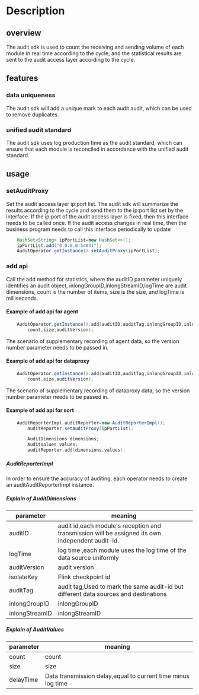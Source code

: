  # Description
## overview
The audit sdk is used to count the receiving and sending volume of each module in real time according to the cycle, 
and the statistical results are sent to the audit access layer according to the cycle.

## features
### data uniqueness
The audit sdk will add a unique mark to each audit audit, which can be used to remove duplicates.

### unified audit standard
The audit sdk uses log production time as the audit standard, 
which can ensure that each module is reconciled in accordance with the unified audit standard.

## usage
### setAuditProxy
Set the audit access layer ip:port list. The audit sdk will summarize the results according to the cycle 
and send them to the ip:port list set by the interface.
If the ip:port of the audit access layer is fixed, then this interface needs to be called once. 
If the audit access changes in real time, then the business program needs to call this interface periodically to update
```java
    HashSet<String> ipPortList=new HashSet<>();
    ipPortList.add("0.0.0.0:54041");
    AuditOperator.getInstance().setAuditProxy(ipPortList);
```

### add api
Call the add method for statistics, where the auditID parameter uniquely identifies an audit object,
inlongGroupID,inlongStreamID,logTime are audit dimensions, count is the number of items, size is the size, and logTime
is milliseconds.

#### Example of add api for agent
```java
    AuditOperator.getInstance().add(auditID,auditTag,inlongGroupID,inlongStreamID,logTime,
        count,size,auditVersion);
```
The scenario of supplementary recording of agent data, so the version number parameter needs to be passed in.
#### Example of add api for dataproxy
```java
    AuditOperator.getInstance().add(auditID,auditTag,inlongGroupID,inlongStreamID,logTime,
        count,size,auditVersion);
```
The scenario of supplementary recording of dataproxy data, so the version number parameter needs to be passed in.

#### Example of add api for sort
```java
    AuditReporterImpl auditReporter=new AuditReporterImpl();
        auditReporter.setAuditProxy(ipPortList);

        AuditDimensions dimensions;
        AuditValues values;
        auditReporter.add(dimensions,values);
```

##### AuditReporterImpl
In order to ensure the accuracy of auditing, each operator needs to create an auditAuditReporterImpl instance.
##### Explain of AuditDimensions
| parameter      | meaning                                                                                          |
|----------------|--------------------------------------------------------------------------------------------------|
| auditID        | audit id,each module's reception and transmission will be assigned its own independent audit-id. |   
| logTime        | log time ,each module uses the log time of the data source uniformly                             |     
| auditVersion   | audit version                                                                                    |     
| isolateKey     | Flink checkpoint id                                                                              |
| auditTag       | audit tag,Used to mark the same audit-id but different data sources and destinations             |     
| inlongGroupID  | inlongGroupID                                                                                    |
| inlongStreamID | inlongStreamID                                                                                   | 

##### Explain of AuditValues
| parameter       | meaning       |
|----------|----------|
| count  | count  |   
| size | size   |     
| delayTime     | Data transmission delay,equal to current time minus log time |